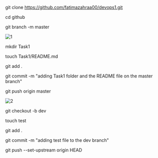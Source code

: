 git clone https://github.com/fatimazahraa00/devops1.git

cd github

git branch -m master

![1](https://github.com/user-attachments/assets/595981f2-bdd8-4c03-9eae-c26c9603ffb9)

mkdir Task1

touch Task1/README.md

git add .

git commit -m "adding Task1 folder and the README file on the master branch"

git push origin master

![2](https://github.com/user-attachments/assets/ee3206db-8e66-4886-a119-73bb92cac640)

git checkout -b dev

touch test

git add .

git commit -m "adding test file to the dev branch"

git push --set-upstream origin HEAD
